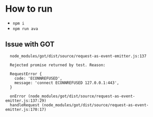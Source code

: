 # How to run

- `npm i`
- `npm run ava`

## Issue with GOT

```
  node_modules/got/dist/source/request-as-event-emitter.js:137

  Rejected promise returned by test. Reason:

  RequestError {
    code: 'ECONNREFUSED',
    message: 'connect ECONNREFUSED 127.0.0.1:443',
  }

  onError (node_modules/got/dist/source/request-as-event-emitter.js:137:29)
  handleRequest (node_modules/got/dist/source/request-as-event-emitter.js:170:17)
```
